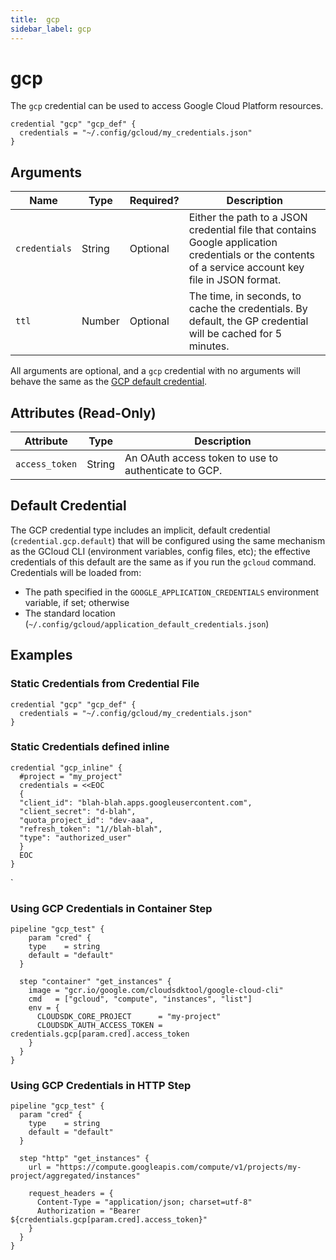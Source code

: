 ```yaml
---
title:  gcp
sidebar_label: gcp
---
```


# gcp

The `gcp` credential can be used to access Google Cloud Platform resources.

```hcl
credential "gcp" "gcp_def" {
  credentials = "~/.config/gcloud/my_credentials.json"
}
```


## Arguments

| Name            | Type    | Required?| Description
|-----------------|---------|----------|-------------------
| `credentials`   |  String | Optional | Either the path to a JSON credential file that contains Google application credentials or the contents of a service account key file in JSON format.  
| `ttl`           |  Number | Optional |  The time, in seconds, to cache the credentials.  By default, the GP credential will be cached for 5 minutes.


All arguments are optional, and a `gcp` credential with no arguments will behave the same as the [GCP default credential](#default-credential). 



## Attributes (Read-Only)

| Attribute       | Type    |  Description
|-----------------|---------|-----------------
| `access_token`  |  String | An OAuth access token to use to authenticate to GCP. 


## Default Credential
The GCP credential type includes an implicit, default credential (`credential.gcp.default`) that will be configured using the same mechanism as the GCloud CLI (environment variables, config files, etc); the effective credentials of this default are the same as if you run the `gcloud` command.  Credentials will be loaded from:
- The path specified in the `GOOGLE_APPLICATION_CREDENTIALS` environment variable, if set; otherwise
- The standard location (`~/.config/gcloud/application_default_credentials.json`)

## Examples

### Static Credentials from Credential File
```hcl
credential "gcp" "gcp_def" {
  credentials = "~/.config/gcloud/my_credentials.json"
}
```

### Static Credentials defined inline
```hcl
credential "gcp_inline" {
  #project = "my_project"
  credentials = <<EOC
  {
  "client_id": "blah-blah.apps.googleusercontent.com",
  "client_secret": "d-blah",
  "quota_project_id": "dev-aaa",
  "refresh_token": "1//blah-blah",
  "type": "authorized_user"
  } 
  EOC
}
```


`

### Using GCP Credentials in Container Step

```hcl
pipeline "gcp_test" {
    param "cred" {
    type    = string
    default = "default"
  }

  step "container" "get_instances" {
    image = "gcr.io/google.com/cloudsdktool/google-cloud-cli"
    cmd   = ["gcloud", "compute", "instances", "list"]
    env = {
      CLOUDSDK_CORE_PROJECT      = "my-project"
      CLOUDSDK_AUTH_ACCESS_TOKEN = credentials.gcp[param.cred].access_token
    }
  }
}
```


### Using GCP Credentials in HTTP Step

```hcl
pipeline "gcp_test" {
  param "cred" {
    type    = string
    default = "default"
  }

  step "http" "get_instances" {
    url = "https://compute.googleapis.com/compute/v1/projects/my-project/aggregated/instances"
    
    request_headers = {
      Content-Type = "application/json; charset=utf-8"
      Authorization = "Bearer ${credentials.gcp[param.cred].access_token}"
    }
  }
}
```